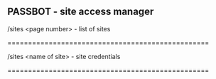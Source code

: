 ## PASSBOT - site access manager 

/sites \<page number\> - list of sites

=================================================

/sites \<name of site\> - site credentials

=================================================